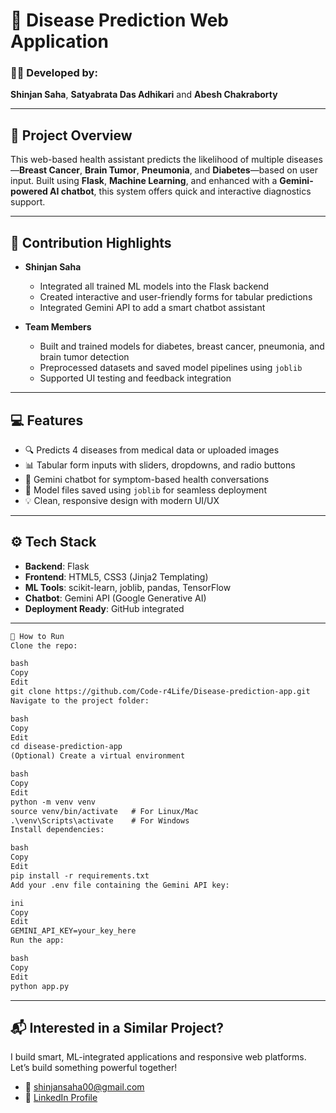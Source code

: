 # 🧬 Disease Prediction Web Application

### 👨‍💻 Developed by:  
**Shinjan Saha**, **Satyabrata Das Adhikari** and **Abesh Chakraborty**

---

## 🧠 Project Overview

This web-based health assistant predicts the likelihood of multiple diseases—**Breast Cancer**, **Brain Tumor**, **Pneumonia**, and **Diabetes**—based on user input. Built using **Flask**, **Machine Learning**, and enhanced with a **Gemini-powered AI chatbot**, this system offers quick and interactive diagnostics support.

---

## 🙌 Contribution Highlights

- **Shinjan Saha**  
  - Integrated all trained ML models into the Flask backend  
  - Created interactive and user-friendly forms for tabular predictions  
  - Integrated Gemini API to add a smart chatbot assistant  

- **Team Members**  
  - Built and trained models for diabetes, breast cancer, pneumonia, and brain tumor detection  
  - Preprocessed datasets and saved model pipelines using `joblib`  
  - Supported UI testing and feedback integration

---

## 💻 Features

- 🔍 Predicts 4 diseases from medical data or uploaded images  
- 📊 Tabular form inputs with sliders, dropdowns, and radio buttons  
- 🧠 Gemini chatbot for symptom-based health conversations  
- 💾 Model files saved using `joblib` for seamless deployment  
- 💡 Clean, responsive design with modern UI/UX

---

## ⚙️ Tech Stack

- **Backend**: Flask  
- **Frontend**: HTML5, CSS3 (Jinja2 Templating)  
- **ML Tools**: scikit-learn, joblib, pandas, TensorFlow  
- **Chatbot**: Gemini API (Google Generative AI)  
- **Deployment Ready**: GitHub integrated

---

```markdown
🚀 How to Run
Clone the repo:

bash
Copy
Edit
git clone https://github.com/Code-r4Life/Disease-prediction-app.git
Navigate to the project folder:

bash
Copy
Edit
cd disease-prediction-app
(Optional) Create a virtual environment

bash
Copy
Edit
python -m venv venv
source venv/bin/activate   # For Linux/Mac
.\venv\Scripts\activate    # For Windows
Install dependencies:

bash
Copy
Edit
pip install -r requirements.txt
Add your .env file containing the Gemini API key:

ini
Copy
Edit
GEMINI_API_KEY=your_key_here
Run the app:

bash
Copy
Edit
python app.py
```

---

## 📬 Interested in a Similar Project?

I build smart, ML-integrated applications and responsive web platforms. Let’s build something powerful together!

- 📧 shinjansaha00@gmail.com  
- 🔗 [LinkedIn Profile](https://www.linkedin.com/in/shinjan-saha-1bb744319/)  

